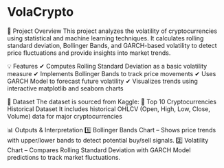 # VolaCrypto
📌 Project Overview
This project analyzes the volatility of cryptocurrencies using statistical and machine learning techniques. It calculates rolling standard deviation, Bollinger Bands, and GARCH-based volatility to detect price fluctuations and provide insights into market trends.

💡 Features
✔ Computes Rolling Standard Deviation as a basic volatility measure
✔ Implements Bollinger Bands to track price movements
✔ Uses GARCH Model to forecast future volatility
✔ Visualizes trends using interactive matplotlib and seaborn charts

📂 Dataset
The dataset is sourced from Kaggle:
🔗 Top 10 Cryptocurrencies Historical Dataset
It includes historical OHLCV (Open, High, Low, Close, Volume) data for major cryptocurrencies

📊 Outputs & Interpretation
1️⃣ Bollinger Bands Chart – Shows price trends with upper/lower bands to detect potential buy/sell signals.
2️⃣ Volatility Chart – Compares Rolling Standard Deviation with GARCH Model predictions to track market fluctuations.

